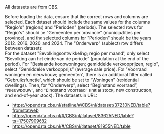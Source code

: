 All datasets are from CBS. 

Before loading the data, ensure that the correct rows and columns are selected. 
Each dataset should include the same values for the columns "Regio's" (regions) and "Perioden" (periods). 
The selected rows for "Regio's" should be “Gemeenten per provincie” (municipalities per province), and the selected columns for "Perioden" should be the years 2012, 2016, 2020, and 2024.
The "Onderwerp" (subject) row differs between datasets:           
For the dataset "Bevolkingsontwikkeling; regio per maand", only select “Bevolking aan het einde van de periode” (population at the end of the period).
For "Bestaande koopwoningen; gemiddelde verkoopprijzen, regio", select “Gemiddelde verkoopprijs” (average sale price).
For "Voorraad woningen en nieuwbouw; gemeenten", there is an additional filter called “Gebruiksfunctie”, which should be set to “Woningen” (residential dwellings). 
Then, for “Onderwerp”, select “Beginstand voorraad”, “Nieuwbouw”, and “Eindstand voorraad” (initial stock, new construction, and end-of-year stock).
The datasets in URL:
- https://opendata.cbs.nl/statline/#/CBS/nl/dataset/37230NED/table?fromstatweb
- https://opendata.cbs.nl/#/CBS/nl/dataset/83625NED/table?ts=17507909682
- https://opendata.cbs.nl/#/CBS/nl/dataset/81955NED/table
